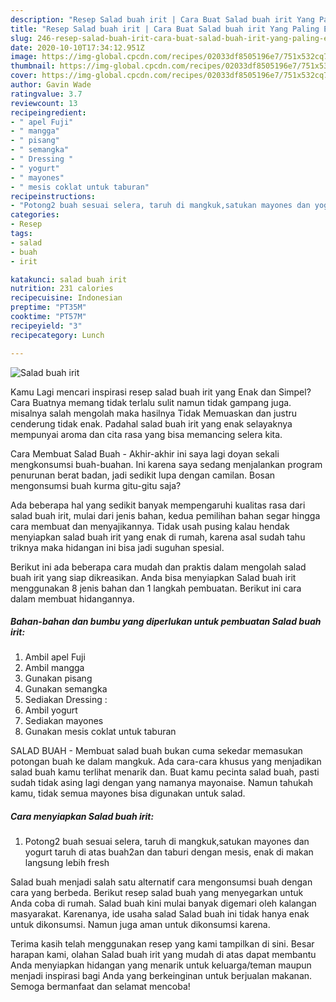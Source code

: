 ```yaml
---
description: "Resep Salad buah irit | Cara Buat Salad buah irit Yang Paling Enak"
title: "Resep Salad buah irit | Cara Buat Salad buah irit Yang Paling Enak"
slug: 246-resep-salad-buah-irit-cara-buat-salad-buah-irit-yang-paling-enak
date: 2020-10-10T17:34:12.951Z
image: https://img-global.cpcdn.com/recipes/02033df8505196e7/751x532cq70/salad-buah-irit-foto-resep-utama.jpg
thumbnail: https://img-global.cpcdn.com/recipes/02033df8505196e7/751x532cq70/salad-buah-irit-foto-resep-utama.jpg
cover: https://img-global.cpcdn.com/recipes/02033df8505196e7/751x532cq70/salad-buah-irit-foto-resep-utama.jpg
author: Gavin Wade
ratingvalue: 3.7
reviewcount: 13
recipeingredient:
- " apel Fuji"
- " mangga"
- " pisang"
- " semangka"
- " Dressing "
- " yogurt"
- " mayones"
- " mesis coklat untuk taburan"
recipeinstructions:
- "Potong2 buah sesuai selera, taruh di mangkuk,satukan mayones dan yogurt taruh di atas buah2an dan taburi dengan mesis, enak di makan langsung lebih fresh"
categories:
- Resep
tags:
- salad
- buah
- irit

katakunci: salad buah irit 
nutrition: 231 calories
recipecuisine: Indonesian
preptime: "PT35M"
cooktime: "PT57M"
recipeyield: "3"
recipecategory: Lunch

---
```



![Salad buah irit](https://img-global.cpcdn.com/recipes/02033df8505196e7/751x532cq70/salad-buah-irit-foto-resep-utama.jpg)

Kamu Lagi mencari inspirasi resep salad buah irit yang Enak dan Simpel? Cara Buatnya memang tidak terlalu sulit namun tidak gampang juga. misalnya salah mengolah maka hasilnya Tidak Memuaskan dan justru cenderung tidak enak. Padahal salad buah irit yang enak selayaknya mempunyai aroma dan cita rasa yang bisa memancing selera kita.

Cara Membuat Salad Buah - Akhir-akhir ini saya lagi doyan sekali mengkonsumsi buah-buahan. Ini karena saya sedang menjalankan program penurunan berat badan, jadi sedikit lupa dengan camilan. Bosan mengonsumsi buah kurma gitu-gitu saja?

Ada beberapa hal yang sedikit banyak mempengaruhi kualitas rasa dari salad buah irit, mulai dari jenis bahan, kedua pemilihan bahan segar hingga cara membuat dan menyajikannya. Tidak usah pusing kalau hendak menyiapkan salad buah irit yang enak di rumah, karena asal sudah tahu triknya maka hidangan ini bisa jadi suguhan spesial.


Berikut ini ada beberapa cara mudah dan praktis dalam mengolah salad buah irit yang siap dikreasikan. Anda bisa menyiapkan Salad buah irit menggunakan 8 jenis bahan dan 1 langkah pembuatan. Berikut ini cara dalam membuat hidangannya.

<!--inarticleads1-->

##### Bahan-bahan dan bumbu yang diperlukan untuk pembuatan Salad buah irit:

1. Ambil  apel Fuji
1. Ambil  mangga
1. Gunakan  pisang
1. Gunakan  semangka
1. Sediakan  Dressing :
1. Ambil  yogurt
1. Sediakan  mayones
1. Gunakan  mesis coklat untuk taburan


SALAD BUAH - Membuat salad buah bukan cuma sekedar memasukan potongan buah ke dalam mangkuk. Ada cara-cara khusus yang menjadikan salad buah kamu terlihat menarik dan. Buat kamu pecinta salad buah, pasti sudah tidak asing lagi dengan yang namanya mayonaise. Namun tahukah kamu, tidak semua mayones bisa digunakan untuk salad. 

<!--inarticleads2-->

##### Cara menyiapkan Salad buah irit:

1. Potong2 buah sesuai selera, taruh di mangkuk,satukan mayones dan yogurt taruh di atas buah2an dan taburi dengan mesis, enak di makan langsung lebih fresh


Salad buah menjadi salah satu alternatif cara mengonsumsi buah dengan cara yang berbeda. Berikut resep salad buah yang menyegarkan untuk Anda coba di rumah. Salad buah kini mulai banyak digemari oleh kalangan masyarakat. Karenanya, ide usaha salad Salad buah ini tidak hanya enak untuk dikonsumsi. Namun juga aman untuk dikonsumsi karena. 

Terima kasih telah menggunakan resep yang kami tampilkan di sini. Besar harapan kami, olahan Salad buah irit yang mudah di atas dapat membantu Anda menyiapkan hidangan yang menarik untuk keluarga/teman maupun menjadi inspirasi bagi Anda yang berkeinginan untuk berjualan makanan. Semoga bermanfaat dan selamat mencoba!
